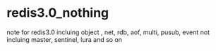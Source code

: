 redis3.0_nothing
================

note for redis3.0
incluing object , net, rdb, aof, multi, pusub, event
not incluing master, sentinel, lura and so on
